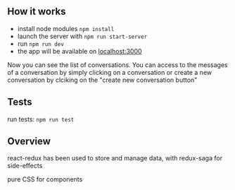 ## How it works

- install node modules `npm install`
- launch the server with `npm run start-server`
- run `npm run dev`
- the app will be available on [localhost:3000](http://localhost:3000/)

Now you can see the list of conversations. You can access to the messages of a conversation by simply clicking on a conversation or create a new conversation by clciking on the "create new conversation button"

## Tests

run tests: `npm run test`

## Overview

react-redux has been used to store and manage data, with redux-saga for side-effects

pure CSS for components
